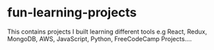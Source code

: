 # fun-learning-projects
This contains projects I built learning different tools e.g React, Redux, MongoDB, AWS, JavaScript, Python, FreeCodeCamp Projects....
